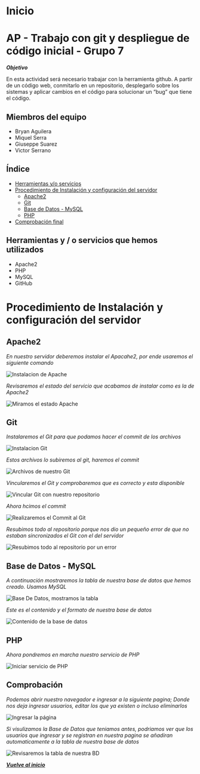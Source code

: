 
# Inicio
# **AP - Trabajo con git y despliegue de código inicial - Grupo 7** 

***Objetivo***

En esta actividad será necesario trabajar con la herramienta github. A partir de un código web, conmitarlo en un repositorio, desplegarlo sobre los sistemas y aplicar cambios en el código para solucionar un “bug” que tiene el código.

## Miembros del equipo 

- Bryan Aguilera
- Miquel Serra
- Giuseppe Suarez
- Victor Serrano

## Índice

- [Herramientas y/o servicios](#herramientas-y--o-servicios-que-hemos-utilizados)
- [Procedimiento de Instalación y configuración del servidor](#procedimiento-de-instalación-y-configuración-del-servidor)
  - [Apache2](#apache2)
  - [Git](#git)
  - [Base de Datos - MySQL](#base-de-datos---mysql)
  - [PHP](#php)
- [Comprobación final](#comprobación)

## Herramientas y / o servicios que hemos utilizados

- Apache2
- PHP
- MySQL
- GitHub

# Procedimiento de Instalación y configuración del servidor

## Apache2

*En nuestro servidor deberemos instalar el Apacahe2, por ende usaremos el siguiente comando*

![Instalacion de Apache](Imagenes/Instalacion-Apache.png "Imagen de la instalación del Apache2")

*Revisaremos el estado del servicio que acabamos de instalar como es la de Apache2*

![Miramos el estado Apache](Imagenes/Status-apache.png "Imagen del estado del servicio del Apache2")

## Git

*Instalaremos el Git para que podamos hacer el commit de los archivos*

![Instalacion Git](Imagenes/Instalacion-git.png "Instalamos el Git y podemos hacer el commit de los archivos")

*Estos archivos lo subiremos al git, haremos el commit*

![Archivos de nuestro Git](Imagenes/Archivos.png "Archivos con el cual haremos el commit")

*Vincularemos el Git y comprobaremos que es correcto y esta disponible*

![Vincular Git con nuestro repositorio](Imagenes/Vincular.png "Vinculamos el Git y hacemos comprobación")

*Ahora hcimos el commit*

![Realizaremos el Commit al Git](Imagenes/Commit.png "Hacemos el commit")

*Resubimos todo al repositorio porque nos dio un pequeño error de que no estaban sincronizados el Git con el del servidor*

![Resubimos todo al repositorio por un error](Imagenes/Force.png "Resubiremos todo por un pequeño error de sincronizacion")

## Base de Datos - MySQL

*A continuación mostraremos la tabla de nuestra base de datos que hemos creado. Usamos MySQL*

![Base De Datos, mostramos la tabla](Imagenes/BD.png "Usaremos la base de datos de MySQL")

*Este es el contenido y el formato de nuestra base de datos*

![Contenido de la base de datos](Imagenes/Contenido.png "Mostramos la base de datos")

## PHP 

*Ahora pondremos en marcha nuestro servicio de PHP*

![Iniciar servicio de PHP](Imagenes/php.png "Iniciamos nuestro servicio de PHP")

## Comprobación

*Podemos abrir nuestro navegador e ingresar a la siguiente pagina; 
Donde nos deja ingresar usuarios, editar los que ya existen o incluso eliminarlos* 

![Ingresar la página](Imagenes/Pagina.png "Ingresamos a la pagina web")


*Si visulizamos la Base de Datos que teniamos antes, podriamos ver que los usuarios que ingresar y se registran en nuestra pagina se añadiran automaticamente a la tabla de nuestra base de datos*

![Revisaremos la tabla de nuestra BD](Imagenes/usuarios.png "Usuarios en nuestra basde de datos")

[***Vuelve al inicio***](#inicio)
